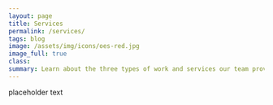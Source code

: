 ```yaml
---
layout: page
title: Services
permalink: /services/
tags: blog
image: /assets/img/icons/oes-red.jpg
image_full: true
class:
summary: Learn about the three types of work and services our team provides.
---
```


placeholder text
